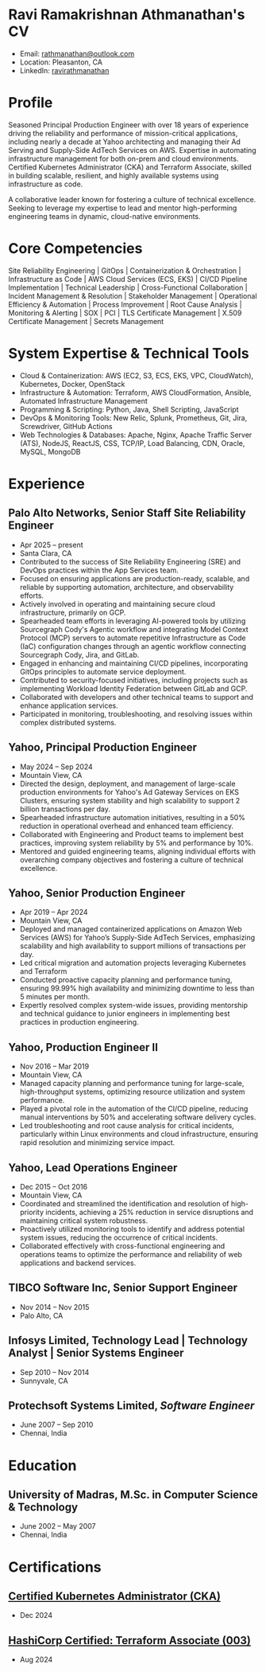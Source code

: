 # Ravi Ramakrishnan Athmanathan's CV

- Email: [rathmanathan@outlook.com](mailto:rathmanathan@outlook.com)
- Location: Pleasanton, CA
- LinkedIn: [ravirathmanathan](https://linkedin.com/in/ravirathmanathan)


# Profile

Seasoned Principal Production Engineer with over 18 years of experience driving the reliability and performance of mission-critical applications, including nearly a decade at Yahoo architecting and managing their Ad Serving and Supply-Side AdTech Services on AWS. Expertise in automating infrastructure management for both on-prem and cloud environments. Certified Kubernetes Administrator (CKA) and Terraform Associate, skilled in building scalable, resilient, and highly available systems using infrastructure as code.

A collaborative leader known for fostering a culture of technical excellence. Seeking to leverage my expertise to lead and mentor high-performing engineering teams in dynamic, cloud-native environments.

# Core Competencies

Site Reliability Engineering | GitOps | Containerization & Orchestration | Infrastructure as Code | AWS Cloud Services (ECS, EKS) | CI/CD Pipeline Implementation | Technical Leadership | Cross-Functional Collaboration | Incident Management & Resolution | Stakeholder Management | Operational Efficiency & Automation | Process Improvement | Root Cause Analysis | Monitoring & Alerting | SOX | PCI | TLS Certificate Management | X.509 Certificate Management | Secrets Management

# System Expertise & Technical Tools

- Cloud & Containerization: AWS (EC2, S3, ECS, EKS, VPC, CloudWatch), Kubernetes, Docker, OpenStack
- Infrastructure & Automation: Terraform, AWS CloudFormation, Ansible, Automated Infrastructure Management
- Programming & Scripting: Python, Java, Shell Scripting, JavaScript
- DevOps & Monitoring Tools: New Relic, Splunk, Prometheus, Git, Jira, Screwdriver, GitHub Actions
- Web Technologies & Databases: Apache, Nginx, Apache Traffic Server (ATS), NodeJS, ReactJS, CSS, TCP/IP, Load Balancing, CDN, Oracle, MySQL, MongoDB
# Experience

## Palo Alto Networks, Senior Staff Site Reliability Engineer

- Apr 2025 – present
- Santa Clara, CA
- Contributed to the success of Site Reliability Engineering (SRE) and DevOps practices within the App Services team.
- Focused on ensuring applications are production-ready, scalable, and reliable by supporting automation, architecture, and observability efforts.
- Actively involved in operating and maintaining secure cloud infrastructure, primarily on GCP.
- Spearheaded team efforts in leveraging AI-powered tools by utilizing Sourcegraph Cody's Agentic workflow and integrating Model Context Protocol (MCP) servers to automate repetitive Infrastructure as Code (IaC) configuration changes through an agentic workflow connecting Sourcegraph Cody, Jira, and GitLab.
- Engaged in enhancing and maintaining CI/CD pipelines, incorporating GitOps principles to automate service deployment.
- Contributed to security-focused initiatives, including projects such as implementing Workload Identity Federation between GitLab and GCP.
- Collaborated with developers and other technical teams to support and enhance application services.
- Participated in monitoring, troubleshooting, and resolving issues within complex distributed systems.

## Yahoo, Principal Production Engineer

- May 2024 – Sep 2024
- Mountain View, CA
- Directed the design, deployment, and management of large-scale production environments for Yahoo's Ad Gateway Services on EKS Clusters, ensuring system stability and high scalability to support 2 billion transactions per day.
- Spearheaded infrastructure automation initiatives, resulting in a 50% reduction in operational overhead and enhanced team efficiency.
- Collaborated with Engineering and Product teams to implement best practices, improving system reliability by 5% and performance by 10%.
- Mentored and guided engineering teams, aligning individual efforts with overarching company objectives and fostering a culture of technical excellence.

## Yahoo, Senior Production Engineer

- Apr 2019 – Apr 2024
- Mountain View, CA
- Deployed and managed containerized applications on Amazon Web Services (AWS) for Yahoo’s Supply-Side AdTech Services, emphasizing scalability and high availability to support millions of transactions per day.
- Led critical migration and automation projects leveraging Kubernetes and Terraform
- Conducted proactive capacity planning and performance tuning, ensuring 99.99% high availability and minimizing downtime to less than 5 minutes per month.
- Expertly resolved complex system-wide issues, providing mentorship and technical guidance to junior engineers in implementing best practices in production engineering.

## Yahoo, Production Engineer II

- Nov 2016 – Mar 2019
- Mountain View, CA
- Managed capacity planning and performance tuning for large-scale, high-throughput systems, optimizing resource utilization and system performance.
- Played a pivotal role in the automation of the CI/CD pipeline, reducing manual interventions by 50% and accelerating software delivery cycles.
- Led troubleshooting and root cause analysis for critical incidents, particularly within Linux environments and cloud infrastructure, ensuring rapid resolution and minimizing service impact.

## Yahoo, Lead Operations Engineer

- Dec 2015 – Oct 2016
- Mountain View, CA
- Coordinated and streamlined the identification and resolution of high-priority incidents, achieving a 25% reduction in service disruptions and maintaining critical system robustness.
- Proactively utilized monitoring tools to identify and address potential system issues, reducing the occurrence of critical incidents.
- Collaborated effectively with cross-functional engineering and operations teams to optimize the performance and reliability of web applications and backend services.

## TIBCO Software Inc, Senior Support Engineer

- Nov 2014 – Nov 2015
- Palo Alto, CA

## Infosys Limited, Technology Lead | Technology Analyst | Senior Systems Engineer

- Sep 2010 – Nov 2014
- Sunnyvale, CA

## Protechsoft Systems Limited, *Software Engineer*

- June 2007 – Sep 2010
- Chennai, India

# Education

## University of Madras, M.Sc. in Computer Science & Technology

- June 2002 – May 2007
- Chennai, India

# Certifications

## [Certified Kubernetes Administrator (CKA)](https://www.credly.com/badges/309a996a-31b2-4d16-8a71-dfaa9ec3bad8/public_url)

- Dec 2024

## [HashiCorp Certified: Terraform Associate (003)](https://www.credly.com/badges/1575a05e-859f-4014-ad5c-8d4e2f6684d9/public_url)

- Aug 2024

